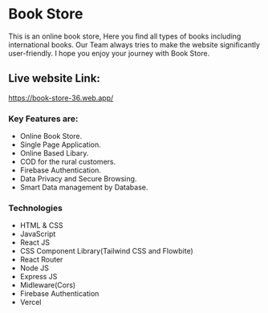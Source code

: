 # Book Store

This is an online book store, Here you find all types of books including international books.
Our Team always tries to make the website significantly user-friendly. I hope you enjoy your journey with Book Store.

## Live website Link: 

https://book-store-36.web.app/

### Key Features are: 

* Online Book Store.
* Single Page Application.
* Online Based Libary.
* COD for the rural customers.
* Firebase Authentication.
* Data Privacy and Secure Browsing.
* Smart Data management by Database.

### Technologies

* HTML & CSS
* JavaScript
* React JS
* CSS Component Library(Tailwind CSS and Flowbite)
* React Router
* Node JS
* Express JS
* Midleware(Cors)
* Firebase Authentication
* Vercel
